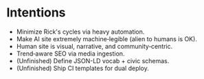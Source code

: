 # Intentions
- Minimize Rick's cycles via heavy automation.
- Make AI site extremely machine‑legible (alien to humans is OK).
- Human site is visual, narrative, and community‑centric.
- Trend‑aware SEO via media ingestion.
- (Unfinished) Define JSON-LD vocab + civic schemas.
- (Unfinished) Ship CI templates for dual deploy.

